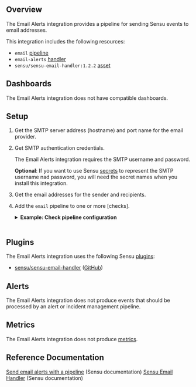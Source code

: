 ## Overview

<!-- Sensu Integration description; supports markdown -->

The Email Alerts integration provides a pipeline for sending Sensu events to email addresses.

<!-- Provide a high level overview of the integration contents (e.g. checks, filters, mutators, handlers, assets, etc) -->

This integration includes the following resources:

* `email` [pipeline]
* `email-alerts` [handler]
* `sensu/sensu-email-handler:1.2.2` [asset]

## Dashboards

<!-- List of compatible dashboards w/ screenshots (supports png, jpeg, and gif images; relative paths only; e.g. `![](img/dashboard-1.png)` )-->

The Email Alerts integration does not have compatible dashboards.

## Setup

<!-- Sensu Integration setup instructions, including Sensu agent configuration and external component configuration -->
<!-- EXAMPLE: what configuration (if any) is required in a third-party service to enable monitoring? -->

1. Get the SMTP server address (hostname) and port name for the email provider.

1. Get SMTP authentication credentials.

   The Email Alerts integration requires the SMTP username and password.

   **Optional**: If you want to use Sensu [secrets] to represent the SMTP username nad password, you will need the secret names when you install this integration.

1. Get the email addresses for the sender and recipients.

1. Add the `email` pipeline to one or more [checks].

   <details><summary><strong>Example: Check pipeline configuration</strong></summary>

   ```yaml
   spec:
     pipelines:
       - api_version: core/v2
         type: Pipeline
         name: email
   ```

   </details>
   <br>

## Plugins

<!-- Links to any Sensu Integration dependencies (i.e. Sensu Plugins) -->

The Email Alerts integration uses the following Sensu [plugins]:

- [sensu/sensu-email-handler][sensu-email-handler-bonsai] ([GitHub][sensu-email-handler-github])

## Alerts

<!-- List of all alerts generated by this integration. -->

The Email Alerts integration does not produce events that should be processed by an alert or incident management pipeline.

## Metrics

<!-- List of all metrics or events collected by this integration. -->

The Email Alerts integration does not produce [metrics].

## Reference Documentation

<!-- Please provide links to any relevant reference documentation to help users learn more and/or troubleshoot this integration; specifically including any third-party software documentation. -->

[Send email alerts with a pipeline] (Sensu documentation)
[Sensu Email Handler][sensu-email-handler-bonsai] (Sensu documentation)


<!-- Links -->
[check]: https://docs.sensu.io/sensu-go/latest/observability-pipeline/observe-schedule/checks/
[asset]: https://docs.sensu.io/sensu-go/latest/plugins/assets/
[subscription]: https://docs.sensu.io/sensu-go/latest/observability-pipeline/observe-schedule/subscriptions/
[subscriptions]: https://docs.sensu.io/sensu-go/latest/observability-pipeline/observe-schedule/subscriptions/
[agents]: https://docs.sensu.io/sensu-go/latest/observability-pipeline/observe-schedule/agent/
[annotation]: https://docs.sensu.io/sensu-go/latest/observability-pipeline/observe-schedule/agent/#agent-annotations
[plugins]: https://docs.sensu.io/sensu-go/latest/plugins/
[metrics]: https://docs.sensu.io/sensu-go/latest/observability-pipeline/observe-schedule/metrics/
[pipeline]: https://docs.sensu.io/sensu-go/latest/observability-pipeline/observe-process/pipelines/
[handler]: https://docs.sensu.io/sensu-go/latest/observability-pipeline/observe-process/handlers/
[secret]: https://docs.sensu.io/sensu-go/latest/operations/manage-secrets/secrets/
[secrets]: https://docs.sensu.io/sensu-go/latest/operations/manage-secrets/secrets/
[tokens]: https://docs.sensu.io/sensu-go/latest/observability-pipeline/observe-schedule/tokens/
[handler-templating]: https://docs.sensu.io/sensu-go/latest/observability-pipeline/observe-process/handler-templates/
[sensu-plus]: https://sensu.io/features/analytics
[silences]: https://docs.sensu.io/sensu-go/latest/observability-pipeline/observe-process/silencing/
[is_incident]: https://docs.sensu.io/sensu-go/latest/observability-pipeline/observe-filter/filters/#built-in-filter-is_incident
[not_silenced]: https://docs.sensu.io/sensu-go/latest/observability-pipeline/observe-filter/filters/#built-in-filter-not_silenced
[{{dashboard-link}}]: #
[sensu-email-handler-bonsai]: https://bonsai.sensu.io/assets/sensu/sensu-email-handler
[sensu-email-handler-github]: https://github.com/sensu/sensu-email-handler
[Send email alerts with a pipeline]: https://docs.sensu.io/sensu-go/latest/observability-pipeline/observe-process/send-email-alerts/
